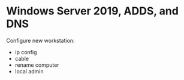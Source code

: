 # Windows Server 2019, ADDS, and DNS

Configure new workstation:&#x20;

* ip config&#x20;
* cable&#x20;
* rename computer&#x20;
* local admin
